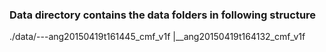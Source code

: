 ### Data directory contains the data folders in following structure
./data/---ang20150419t161445_cmf_v1f
       |__ang20150419t164132_cmf_v1f
